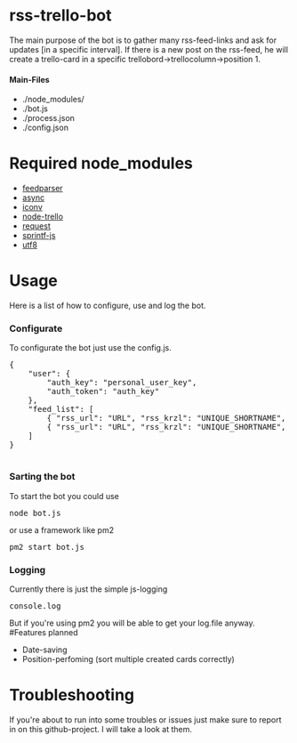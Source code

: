 # rss-trello-bot
The main purpose of the bot is to gather many rss-feed-links and ask for updates [in a specific interval]. If there is a new post on the rss-feed, he will create a trello-card in a specific trellobord->trellocolumn->position 1.

<h4>Main-Files</h4>
<ul>
<li>./node_modules/</li>
<li>./bot.js</li>
<li>./process.json</li>
<li>./config.json</li>
</ul>

# Required node_modules
<ul>
<li><a href="https://www.npmjs.com/package/feedparser">feedparser</a></li>
<li><a href="https://www.npmjs.com/package/async">async</a></li>
<li><a href="https://github.com/bnoordhuis/node-iconv">iconv</a></li>
<li><a href="https://www.npmjs.com/package/node-trello">node-trello</a></li>
<li><a href="https://www.npmjs.com/package/request">request</a></li>
<li><a href="https://github.com/alexei/sprintf.js/">sprintf-js</a></li>
<li><a href="https://www.npmjs.com/package/utf8">utf8</a></li>
</ul>

# Usage
Here is a list of how to configure, use and log the bot.
<h3>Configurate</h3>
To configurate the bot just use the config.js.
<pre>
{
    "user": {
        "auth_key": "personal_user_key",
        "auth_token": "auth_key"
    },
    "feed_list": [
        { "rss_url": "URL", "rss_krzl": "UNIQUE_SHORTNAME", "trello_column": "TRELLO_COLUMN_ID"},
        { "rss_url": "URL", "rss_krzl": "UNIQUE_SHORTNAME", "trello_column": "TRELLO_COLUMN_ID"}
    ]
}

</pre>
<h3>Sarting the bot</h3>
To start the bot you could use 
<pre>node bot.js</pre> 
or use a framework like pm2 
<pre>pm2 start bot.js</pre>
<h3>Logging</h3>
Currently there is just the simple js-logging 
<pre>console.log</pre>
But if you're using pm2 you will be able to get your log.file anyway.
#Features planned
<ul>
<li>Date-saving</li>
<li>Position-perfoming (sort multiple created cards correctly)</li>
</ul>

# Troubleshooting
If you're about to run into some troubles or issues just make sure to report in on this github-project. I will take a look at them.
